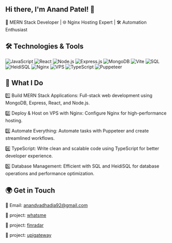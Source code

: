 ## Hi there, I'm Anand Patel! 👋

🎯 MERN Stack Developer | 🌐 Nginx Hosting Expert | 🛠️ Automation Enthusiast

## 🛠️ **Technologies & Tools**

![JavaScript](https://img.shields.io/badge/-JavaScript-F7DF1E?logo=javascript&logoColor=black&style=flat-square)
![React](https://img.shields.io/badge/-React-61DAFB?logo=react&logoColor=black&style=flat-square)
![Node.js](https://img.shields.io/badge/-Node.js-339933?logo=node.js&logoColor=white&style=flat-square)
![Express.js](https://img.shields.io/badge/-Express.js-000000?logo=express&logoColor=white&style=flat-square)
![MongoDB](https://img.shields.io/badge/-MongoDB-47A248?logo=mongodb&logoColor=white&style=flat-square)
![Vite](https://img.shields.io/badge/-Vite-646CFF?logo=vite&logoColor=white&style=flat-square)
![SQL](https://img.shields.io/badge/-SQL-4479A1?logo=MySQL&logoColor=white&style=flat-square)
![HeidiSQL](https://img.shields.io/badge/-HeidiSQL-4479A1?logo=MySQL&logoColor=white&style=flat-square)
![Nginx](https://img.shields.io/badge/-Nginx-269539?logo=nginx&logoColor=white&style=flat-square)
![VPS](https://img.shields.io/badge/-VPS-232F3E?logo=digitalocean&logoColor=white&style=flat-square)
![TypeScript](https://img.shields.io/badge/-TypeScript-3178C6?logo=typescript&logoColor=white&style=flat-square)
![Puppeteer](https://img.shields.io/badge/-Puppeteer-40B5A4?logo=puppeteer&logoColor=white&style=flat-square)


## 🚀 What I Do
1️⃣ Build MERN Stack Applications: Full-stack web development using MongoDB, Express, React, and Node.js.

2️⃣ Deploy & Host on VPS with Nginx: Configure Nginx for high-performance hosting.

3️⃣ Automate Everything: Automate tasks with Puppeteer and create streamlined workflows.

4️⃣ TypeScript: Write clean and scalable code using TypeScript for better developer experience.

5️⃣ Database Management: Efficient with SQL and HeidiSQL for database operations and performance optimization.


## 🌍 Get in Touch

📧 Email: anandvadhadia92@gmail.com

🔗 project: [whatsme](https://whatsme.in/)

🔗 project: [finradar](https://app.finradar.in/)

🔗 project: [upigateway](https://upigateway.com/)
